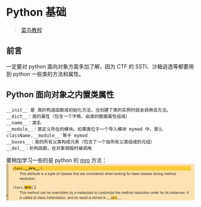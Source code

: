 # Python 基础

> [菜鸟教程](https://www.runoob.com/python/python-tutorial.html)

## 前言

一定要对 python 面向对象方面多加了解，因为 CTF 的 SSTI、沙箱逃逸等都要用到 python 一些类的方法和属性。

## Python 面向对象之内置类属性

```
__init__ 是 类的构造函数或初始化方法，当创建了类的实例时就会调用该方法。
__dict__：类的属性（包含一个字典，由类的数据属性组成）
__name__：类名
__module__：类定义所在的模块。如果类位于一个导入模块 mymod 中，那么 className.__module__ 等于 mymod
__bases__：类的所有父类构成元素（包含了一个由所有父类组成的元组）
__del__：析构函数，在对象销毁时被调用
```

要稍加学习一些的是 python 的 [mro](https://docs.python.org/3/library/stdtypes.html?highlight=mro#class.__mro__) 方法：
![image-20230505115233259](picture/image-20230505115233259.png)